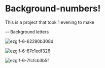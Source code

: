 # Background-numbers!
This is a project that took 1 evening to make

-- Background letters

![ezgif-6-62290b308d](https://github.com/Wolfuliam/Background-numbers/assets/147284006/4b42aeeb-92e0-47cb-8b39-6cbd34270e66)

![ezgif-6-67c1edf326](https://github.com/Wolfuliam/Background-numbers/assets/147284006/232c16e2-a943-4237-afbf-d06e5180f51c)

![ezgif-6-7fcfcb3b5f](https://github.com/Wolfuliam/Background-numbers/assets/147284006/d8890060-cd72-432d-be62-885a0a949e3a)
